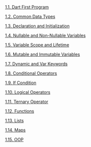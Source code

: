 [1.1. Dart First Program]()

[1.2. Common Data Types]()

[1.3. Declaration and Initialization]()

[1.4. Nullable and Non-Nullable Variables]()

[1.5. Variable Scope and Lifetime]()

[1.6. Mutable and Immutable Variables]()

[1.7. Dynamic and Var Keywords]()

[1.8. Conditional Operators]()

[1.9. If Condition]()

[1.10. Logical Operators]()

[1.11. Ternary Operator]()

[1.12. Functions]()

[1.13. Lists]()

[1.14. Maps]()

[1.15. OOP]()
